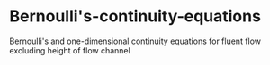 # Bernoulli's-continuity-equations
Bernoulli's and one-dimensional continuity equations for fluent flow excluding height of flow channel
